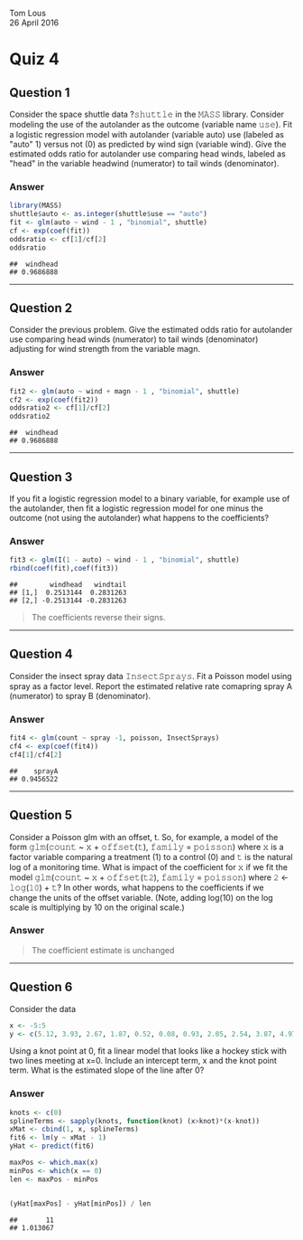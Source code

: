 Tom Lous  
26 April 2016  

# Quiz 4
## Question 1

Consider the space shuttle data ?𝚜𝚑𝚞𝚝𝚝𝚕𝚎 in the 𝙼𝙰𝚂𝚂 library. Consider modeling the use of the autolander as the outcome (variable name 𝚞𝚜𝚎). Fit a logistic regression model with autolander (variable auto) use (labeled as "auto" 1) versus not (0) as predicted by wind sign (variable wind). Give the estimated odds ratio for autolander use comparing head winds, labeled as "head" in the variable headwind (numerator) to tail winds (denominator).


### Answer


```r
library(MASS)
shuttle$auto <- as.integer(shuttle$use == "auto")
fit <- glm(auto ~ wind - 1 , "binomial", shuttle)
cf <- exp(coef(fit))
oddsratio <- cf[1]/cf[2]
oddsratio
```

```
##  windhead 
## 0.9686888
```

---

## Question 2

Consider the previous problem. Give the estimated odds ratio for autolander use comparing head winds (numerator) to tail winds (denominator) adjusting for wind strength from the variable magn.

### Answer


```r
fit2 <- glm(auto ~ wind + magn - 1 , "binomial", shuttle)
cf2 <- exp(coef(fit2))
oddsratio2 <- cf[1]/cf[2]
oddsratio2
```

```
##  windhead 
## 0.9686888
```

---

## Question 3

If you fit a logistic regression model to a binary variable, for example use of the autolander, then fit a logistic regression model for one minus the outcome (not using the autolander) what happens to the coefficients?


### Answer


```r
fit3 <- glm(I(1 - auto) ~ wind - 1 , "binomial", shuttle)
rbind(coef(fit),coef(fit3))
```

```
##        windhead   windtail
## [1,]  0.2513144  0.2831263
## [2,] -0.2513144 -0.2831263
```

> The coefficients reverse their signs.

---

## Question 4

Consider the insect spray data 𝙸𝚗𝚜𝚎𝚌𝚝𝚂𝚙𝚛𝚊𝚢𝚜. Fit a Poisson model using spray as a factor level. Report the estimated relative rate comapring spray A (numerator) to spray B (denominator).


### Answer


```r
fit4 <- glm(count ~ spray -1, poisson, InsectSprays)
cf4 <- exp(coef(fit4))
cf4[1]/cf4[2]
```

```
##    sprayA 
## 0.9456522
```

---

## Question 5

Consider a Poisson glm with an offset, t. So, for example, a model of the form 𝚐𝚕𝚖(𝚌𝚘𝚞𝚗𝚝 ~ 𝚡 + 𝚘𝚏𝚏𝚜𝚎𝚝(𝚝), 𝚏𝚊𝚖𝚒𝚕𝚢 = 𝚙𝚘𝚒𝚜𝚜𝚘𝚗) where 𝚡 is a factor variable comparing a treatment (1) to a control (0) and 𝚝 is the natural log of a monitoring time. What is impact of the coefficient for 𝚡 if we fit the model 𝚐𝚕𝚖(𝚌𝚘𝚞𝚗𝚝 ~ 𝚡 + 𝚘𝚏𝚏𝚜𝚎𝚝(𝚝𝟸), 𝚏𝚊𝚖𝚒𝚕𝚢 = 𝚙𝚘𝚒𝚜𝚜𝚘𝚗) where 𝟸 <- 𝚕𝚘𝚐(𝟷𝟶) + 𝚝? In other words, what happens to the coefficients if we change the units of the offset variable. (Note, adding log(10) on the log scale is multiplying by 10 on the original scale.)



### Answer

> The coefficient estimate is unchanged
---

## Question 6

Consider the data


```r
x <- -5:5
y <- c(5.12, 3.93, 2.67, 1.87, 0.52, 0.08, 0.93, 2.05, 2.54, 3.87, 4.97)
```

Using a knot point at 0, fit a linear model that looks like a hockey stick with two lines meeting at x=0. Include an intercept term, x and the knot point term. What is the estimated slope of the line after 0?

### Answer


```r
knots <- c(0)
splineTerms <- sapply(knots, function(knot) (x>knot)*(x-knot))
xMat <- cbind(1, x, splineTerms)
fit6 <- lm(y ~ xMat - 1)
yHat <- predict(fit6)

maxPos <- which.max(x)
minPos <- which(x == 0)
len <- maxPos - minPos


(yHat[maxPos] - yHat[minPos]) / len
```

```
##       11 
## 1.013067
```

